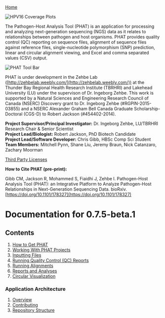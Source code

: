 [Home](https://chgibb.github.io/PHATDocs/)

![HPV16 Coverage Plots](https://chgibb.github.io//PHATDocs/docs/releases/0.1.0-beta.1/covHPV16white.png)

The Pathogen-Host Analysis Tool (PHAT) is an application for processing and analyzing next-generation sequencing (NGS) data as it relates to relationships between pathogen and host organisms. PHAT provides quality control (QC) reporting on sequence files, alignment of sequence files against reference files, single-nucleotide polymorphism (SNP) prediction, linear and circular alignment viewing, and Excel and comma separated values (CSV) output.

![PHAT Tool Bar](https://chgibb.github.io//PHATDocs/docs/releases/0.7.5-beta.1/PHATtoolbar.png)

PHAT is under development in the Zehbe Lab ([http://zehbelab.weebly.com/](http://zehbelab.weebly.com/)) at the Thunder Bay Regional Health Research Institute (TBRHRI) and Lakehead University (LU) under the supervison of Dr. Ingeborg Zehbe. This work is supported by a Natural Sciences and Engineering Research Council of Canada (NSERC) Discovery grant to Dr. Ingeborg Zehbe (#RGPIN-2015-03855) and a NSERC Alexander Graham Bell Canada Graduate Scholarship-Doctoral (CGS-D) to Robert Jackson (#454402-2014).

**Project Supervisor/Principal Investigator:** Dr. Ingeborg Zehbe, LU/TBRHRI Research Chair & Senior Scientist    
**Project Lead/Biologist:** Robert Jackson, PhD Biotech Candidate    
**Project Lead/Software Developer:** Chris Gibb, HBSc Comp Sci Student  
**Team Members:** Mitchell Pynn, Shane Liu, Jeremy Braun, Nick Catanzaro, Zachary Moorman

[Third Party Licenses](https://chgibb.github.io/PHATDocs/docs/releases/0.7.5-beta.1/thirdParty)

**How to Cite PHAT (pre-print):**

Gibb CM, Jackson R, Mohammed S, Fiaidhi J, Zehbe I. Pathogen-Host Analysis Tool (PHAT): an Integrative Platform to Analyze Pathogen-Host Relationships in Next-Generation Sequencing Data. bioRxiv. [https://doi.org/10.1101/178327](https://doi.org/10.1101/178327)

# Documentation for 0.7.5-beta.1
## Contents
1. [How to Get PHAT](https://chgibb.github.io/PHATDocs/docs/releases/0.7.5-beta.1/howToGetPHAT)
2. [Working With PHAT Projects](https://chgibb.github.io/PHATDocs/docs/releases/0.7.5-beta.1/projects)
3. [Inputting Files](https://chgibb.github.io/PHATDocs/docs/releases/0.7.5-beta.1/inputtingFiles)
4. [Running Quality Control (QC) Reports](https://chgibb.github.io/PHATDocs/docs/releases/0.7.5-beta.1/QCReports)
5. [Running Alignments](https://chgibb.github.io/PHATDocs/docs/releases/0.7.5-beta.1/runningAlignments)
6. [Reports and Analyses](https://chgibb.github.io/PHATDocs/docs/releases/0.7.5-beta.1/reportsAndAnalyses)
7. [Circular Visualization](https://chgibb.github.io/PHATDocs/docs/releases/0.7.5-beta.1/circularVisualization)

### Application Architecture
1. [Overview](https://chgibb.github.io/PHATDocs/docs/releases/0.7.5-beta.1/archOverview)
2. [Contributing](https://chgibb.github.io/PHATDocs/docs/releases/0.7.5-beta.1/contributingGuide)
3. [Repository Structure](https://chgibb.github.io/PHATDocs/docs/releases/0.7.5-beta.1/repoStructure)

